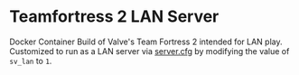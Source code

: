 # Teamfortress 2 LAN Server

Docker Container Build of Valve's Team Fortress 2 intended for LAN play.  Customized to run as a LAN server via [server.cfg][servercfg] by modifying the value of `sv_lan` to `1`.

[servercfg]: ./server.cfg
